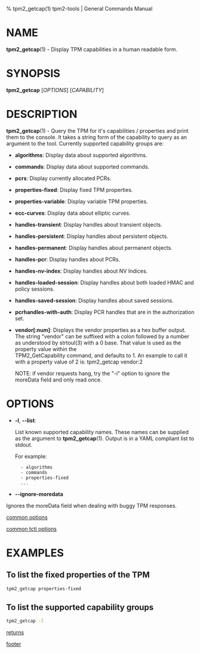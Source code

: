 % tpm2_getcap(1) tpm2-tools | General Commands Manual

# NAME

**tpm2_getcap**(1) - Display TPM capabilities in a human readable form.

# SYNOPSIS

**tpm2_getcap** [*OPTIONS*] [*CAPABILITY*]

# DESCRIPTION

**tpm2_getcap**(1) - Query the TPM for it's capabilities / properties and print
them to the console. It takes a string form of the capability to query as an
argument to the tool. Currently supported capability groups are:

- **algorithms**:
  Display data about supported algorithms.

- **commands**:
  Display data about supported commands.

- **pcrs**:
  Display currently allocated PCRs.

- **properties-fixed**:
  Display fixed TPM properties.

- **properties-variable**:
  Display variable TPM properties.

- **ecc-curves**:
  Display data about elliptic curves.

- **handles-transient**:
  Display handles about transient objects.

- **handles-persistent**:
  Display handles about persistent objects.

- **handles-permanent**:
  Display handles about permanent objects.

- **handles-pcr**:
  Display handles about PCRs.

- **handles-nv-index**:
  Display handles about NV Indices.

- **handles-loaded-session**:
  Display handles about both loaded HMAC and policy sessions.

- **handles-saved-session**:
  Display handles about saved sessions.

- **pcrhandles-with-auth**:
  Display PCR handles that are in the authorization set.

- **vendor[:num]**:
  Displays the vendor properties as a hex buffer output. The string "vendor"
  can be suffixed with a colon followed by a number as understood by strtoul(3)
  with a 0 base. That value is used as the property value within the\
  TPM2\_GetCapability command, and defaults to 1. An example to call it with a
  property value of 2 is:
    tpm2\_getcap vendor:2

  NOTE: if vendor requests hang, try the "-i" option to ignore the moreData field and
  only read once.

# OPTIONS

  * **-l**, **\--list**:

    List known supported capability names. These names can be
    supplied as the argument to **tpm2_getcap**(1). Output is in a
    YAML compliant list to stdout.

    For example:
    ```
      - algorithms
      - commands
      - properties-fixed
      ...
    ```

  * **\--ignore-moredata**

  Ignores the moreData field when dealing with buggy TPM responses.

[common options](common/options.md)

[common tcti options](common/tcti.md)

# EXAMPLES

## To list the fixed properties of the TPM
```bash
tpm2_getcap properties-fixed
```

## To list the supported capability groups
```bash
tpm2_getcap -l
```

[returns](common/returns.md)

[footer](common/footer.md)

